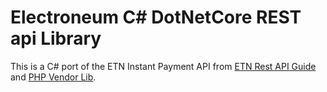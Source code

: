 # Electroneum C# DotNetCore REST api Library

This is a C# port of the ETN Instant Payment API from [ETN Rest API Guide](https://community.electroneum.com/t/using-the-etn-instant-payment-api/121) and [PHP Vendor Lib](https://github.com/electroneum/vendor-php). 

